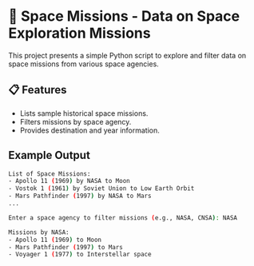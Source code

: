 # 🚀 Space Missions - Data on Space Exploration Missions

This project presents a simple Python script to explore and filter data on space missions from various space agencies.

## 📋 Features

- Lists sample historical space missions.
- Filters missions by space agency.
- Provides destination and year information.

##  Example Output
```bash
List of Space Missions:
- Apollo 11 (1969) by NASA to Moon
- Vostok 1 (1961) by Soviet Union to Low Earth Orbit
- Mars Pathfinder (1997) by NASA to Mars
...

Enter a space agency to filter missions (e.g., NASA, CNSA): NASA

Missions by NASA:
- Apollo 11 (1969) to Moon
- Mars Pathfinder (1997) to Mars
- Voyager 1 (1977) to Interstellar space
```
